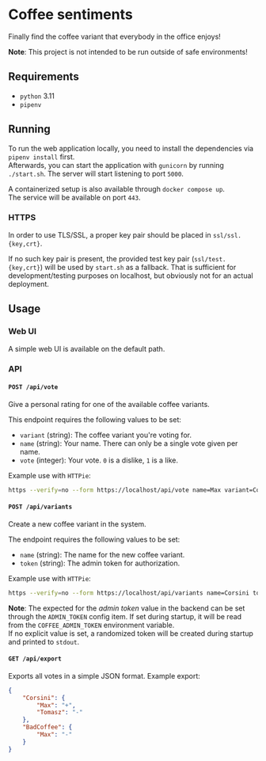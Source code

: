 # Coffee sentiments

Finally find the coffee variant that everybody in the office enjoys!

**Note**: This project is not intended to be run outside of safe environments!


## Requirements

* `python` 3.11
* `pipenv`


## Running

To run the web application locally, you need to install the dependencies via `pipenv install` first.  
Afterwards, you can start the application with `gunicorn` by running `./start.sh`.
The server will start listening to port `5000`.

A containerized setup is also available through `docker compose up`.  
The service will be available on port `443`.


### HTTPS

In order to use TLS/SSL, a proper key pair should be placed in `ssl/ssl.{key,crt}`.

If no such key pair is present, the provided test key pair (`ssl/test.{key,crt}`) will be used by `start.sh` as a fallback.
That is sufficient for development/testing purposes on localhost, but obviously not for an actual deployment.


## Usage

### Web UI

A simple web UI is available on the default path.


### API

#### `POST /api/vote`

Give a personal rating for one of the available coffee variants.

This endpoint requires the following values to be set:
* `variant` (string): The coffee variant you're voting for.
* `name` (string): Your name. There can only be a single vote given per name.
* `vote` (integer): Your vote. `0` is a dislike, `1` is a like.

Example use with `HTTPie`:
```bash
https --verify=no --form https://localhost/api/vote name=Max variant=Corsini vote=1
```


#### `POST /api/variants`

Create a new coffee variant in the system.

The endpoint requires the following values to be set:
* `name` (string): The name for the new coffee variant.
* `token` (string): The admin token for authorization.

Example use with `HTTPie`:
```bash
https --verify=no --form https://localhost/api/variants name=Corsini token=e903828a-84f8-4d30-a0c5-e7fd942ecd78
```

**Note**:
The expected for the *admin token* value in the backend can be set through the `ADMIN_TOKEN` config item.
If set during startup, it will be read from the `COFFEE_ADMIN_TOKEN` environment variable.  
If no explicit value is set, a randomized token will be created during startup and printed to `stdout`.


#### `GET /api/export`

Exports all votes in a simple JSON format.
Example export:
```json
{
    "Corsini": {
        "Max": "+",
        "Tomasz": "-"
    },
    "BadCoffee": {
        "Max": "-"
    }
}
```
